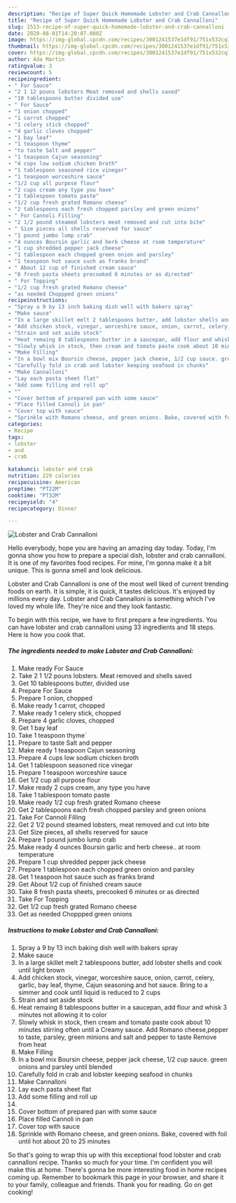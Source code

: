 ```yaml
---
description: "Recipe of Super Quick Homemade Lobster and Crab Cannalloni"
title: "Recipe of Super Quick Homemade Lobster and Crab Cannalloni"
slug: 1513-recipe-of-super-quick-homemade-lobster-and-crab-cannalloni
date: 2020-08-01T14:20:07.000Z
image: https://img-global.cpcdn.com/recipes/3001241537e1df91/751x532cq70/lobster-and-crab-cannalloni-recipe-main-photo.jpg
thumbnail: https://img-global.cpcdn.com/recipes/3001241537e1df91/751x532cq70/lobster-and-crab-cannalloni-recipe-main-photo.jpg
cover: https://img-global.cpcdn.com/recipes/3001241537e1df91/751x532cq70/lobster-and-crab-cannalloni-recipe-main-photo.jpg
author: Ada Martin
ratingvalue: 3
reviewcount: 5
recipeingredient:
- " For Sauce"
- "2 1 12 pouns lobsters Meat removed and shells saved"
- "10 tablespoons butter divided use"
- " For Sauce"
- "1 onion chopped"
- "1 carrot chopped"
- "1 celery stick chopped"
- "4 garlic cloves chopped"
- "1 bay leaf"
- "1 teaspoon thyme"
- "to taste Salt and pepper"
- "1 teaspoon Cajun seasoning"
- "4 cups low sodium chicken broth"
- "1 tablespoon seasoned rice vinegar"
- "1 teaspoon worceshire sauce"
- "1/2 cup all purpose flour"
- "2 cups cream any type you have"
- "1 tablespoon tomato paste"
- "1/2 cup fresh grated Romano cheese"
- "2 tablespoons each fresh chopped parsley and green onions"
- " For Cannoli Filling"
- "2 1/2 pound steamed lobsters meat removed and cut into bite"
- " Size pieces all shells reserved for sauce"
- "1 pound jumbo lump crab"
- "4 ounces Boursin garlic and herb cheese at room temperature"
- "1 cup shredded pepper jack cheese"
- "1 tablespoon each chopped green onion and parsley"
- "1 teaspoon hot sauce such as franks brand"
- " About 12 cup of finished cream sauce"
- "8 fresh pasta sheets precooked 6 minutes or as directed"
- " For Topping"
- "1/2 cup fresh grated Romano cheese"
- "as needed Choppped green onions"
recipeinstructions:
- "Spray a 9 by 13 inch baking dish well with bakers spray"
- "Make sauce"
- "In a large skillet melt 2 tablespoons butter, add lobster shells and cook until light brown"
- "Add chicken stock, vinegar, worceshire sauce, onion, carrot, celery, garlic, bay leaf, thyme, Cajun seasoning and hot sauce. Bring to a simmer and cook until liquid is reduced to 2 cups"
- "Strain and set aside stock"
- "Heat remaing 8 tablespoons butter in a saucepan, add flour and whisk 3 minutes not allowing it to color"
- "Slowly whisk in stock, then cream and tomato paste cook about 10 minutes stirring often until a Creamy sauce. Add Romano cheese,pepper to taste, parsley, green minions and salt and pepper to taste Remove from heat"
- "Make Filling"
- "In a bowl mix Boursin cheese, pepper jack cheese, 1/2 cup sauce. green onions and parsley until blended"
- "Carefully fold in crab and lobster keeping seafood in chunks"
- "Make Cannalloni"
- "Lay each pasta sheet flat"
- "Add some filling and roll up"
- ""
- "Cover bottom of prepared pan with some sauce"
- "Place filled Cannoli in pan"
- "Cover top with sauce"
- "Sprinkle with Romano cheese, and green onions. Bake, covered with foil until hot about 20 to 25 minutes"
categories:
- Recipe
tags:
- lobster
- and
- crab

katakunci: lobster and crab 
nutrition: 229 calories
recipecuisine: American
preptime: "PT22M"
cooktime: "PT32M"
recipeyield: "4"
recipecategory: Dinner

---
```



![Lobster and Crab Cannalloni](https://img-global.cpcdn.com/recipes/3001241537e1df91/751x532cq70/lobster-and-crab-cannalloni-recipe-main-photo.jpg)

Hello everybody, hope you are having an amazing day today. Today, I'm gonna show you how to prepare a special dish, lobster and crab cannalloni. It is one of my favorites food recipes. For mine, I'm gonna make it a bit unique. This is gonna smell and look delicious.



Lobster and Crab Cannalloni is one of the most well liked of current trending foods on earth. It is simple, it is quick, it tastes delicious. It's enjoyed by millions every day. Lobster and Crab Cannalloni is something which I've loved my whole life. They're nice and they look fantastic.


To begin with this recipe, we have to first prepare a few ingredients. You can have lobster and crab cannalloni using 33 ingredients and 18 steps. Here is how you cook that.

<!--inarticleads1-->

##### The ingredients needed to make Lobster and Crab Cannalloni:

1. Make ready  For Sauce
1. Take 2 1 1/2 pouns lobsters. Meat removed and shells saved
1. Get 10 tablespoons butter, divided use
1. Prepare  For Sauce
1. Prepare 1 onion, chopped
1. Make ready 1 carrot, chopped
1. Make ready 1 celery stick, chopped
1. Prepare 4 garlic cloves, chopped
1. Get 1 bay leaf
1. Take 1 teaspoon thyme`
1. Prepare to taste Salt and pepper
1. Make ready 1 teaspoon Cajun seasoning
1. Prepare 4 cups low sodium chicken broth
1. Get 1 tablespoon seasoned rice vinegar
1. Prepare 1 teaspoon worceshire sauce
1. Get 1/2 cup all purpose flour
1. Make ready 2 cups cream, any type you have
1. Take 1 tablespoon tomato paste
1. Make ready 1/2 cup fresh grated Romano cheese
1. Get 2 tablespoons each fresh chopped parsley and green onions
1. Take  For Cannoli Filling
1. Get 2 1/2 pound steamed lobsters, meat removed and cut into bite
1. Get  Size pieces, all shells reserved for sauce
1. Prepare 1 pound jumbo lump crab
1. Make ready 4 ounces Boursin garlic and herb cheese.. at room temperature
1. Prepare 1 cup shredded pepper jack cheese
1. Prepare 1 tablespoon each chopped green onion and parsley
1. Get 1 teaspoon hot sauce such as franks brand
1. Get  About 1/2 cup of finished cream sauce
1. Take 8 fresh pasta sheets, precooked 6 minutes or as directed
1. Take  For Topping
1. Get 1/2 cup fresh grated Romano cheese
1. Get as needed Choppped green onions




<!--inarticleads2-->

##### Instructions to make Lobster and Crab Cannalloni:

1. Spray a 9 by 13 inch baking dish well with bakers spray
1. Make sauce
1. In a large skillet melt 2 tablespoons butter, add lobster shells and cook until light brown
1. Add chicken stock, vinegar, worceshire sauce, onion, carrot, celery, garlic, bay leaf, thyme, Cajun seasoning and hot sauce. Bring to a simmer and cook until liquid is reduced to 2 cups
1. Strain and set aside stock
1. Heat remaing 8 tablespoons butter in a saucepan, add flour and whisk 3 minutes not allowing it to color
1. Slowly whisk in stock, then cream and tomato paste cook about 10 minutes stirring often until a Creamy sauce. Add Romano cheese,pepper to taste, parsley, green minions and salt and pepper to taste Remove from heat
1. Make Filling
1. In a bowl mix Boursin cheese, pepper jack cheese, 1/2 cup sauce. green onions and parsley until blended
1. Carefully fold in crab and lobster keeping seafood in chunks
1. Make Cannalloni
1. Lay each pasta sheet flat
1. Add some filling and roll up
1. 
1. Cover bottom of prepared pan with some sauce
1. Place filled Cannoli in pan
1. Cover top with sauce
1. Sprinkle with Romano cheese, and green onions. Bake, covered with foil until hot about 20 to 25 minutes




So that's going to wrap this up with this exceptional food lobster and crab cannalloni recipe. Thanks so much for your time. I'm confident you will make this at home. There's gonna be more interesting food in home recipes coming up. Remember to bookmark this page in your browser, and share it to your family, colleague and friends. Thank you for reading. Go on get cooking!
